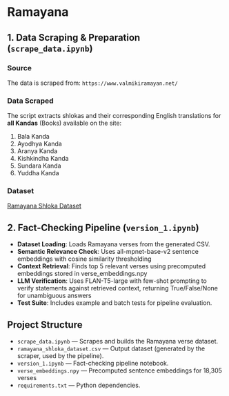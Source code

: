 # Ramayana

## 1. Data Scraping & Preparation (`scrape_data.ipynb`)
### Source

The data is scraped from: `https://www.valmikiramayan.net/`

### Data Scraped

The script extracts shlokas and their corresponding English translations for **all Kandas** (Books) available on the site:

1.  Bala Kanda
2.  Ayodhya Kanda
3.  Aranya Kanda
4.  Kishkindha Kanda
5.  Sundara Kanda
6.  Yuddha Kanda

### Dataset 
[Ramayana Shloka Dataset](https://www.kaggle.com/datasets/parthpatil256/ramayana-shloka-dataset)

## 2. Fact-Checking Pipeline (`version_1.ipynb`)
- **Dataset Loading**: Loads Ramayana verses from the generated CSV.
- **Semantic Relevance Check**: Uses all-mpnet-base-v2 sentence embeddings with cosine similarity thresholding
- **Context Retrieval**: Finds top 5 relevant verses using precomputed embeddings stored in verse_embeddings.npy
- **LLM Verification**: Uses FLAN-T5-large with few-shot prompting to verify statements against retrieved context, returning True/False/None for unambiguous answers
- **Test Suite**: Includes example and batch tests for pipeline evaluation.


## Project Structure

- `scrape_data.ipynb` — Scrapes and builds the Ramayana verse dataset.
- `ramayana_shloka_dataset.csv` — Output dataset (generated by the scraper, used by the pipeline).
- `version_1.ipynb` — Fact-checking pipeline notebook.
- `verse_embeddings.npy` — Precomputed sentence embeddings for 18,305 verses
- `requirements.txt` — Python dependencies.
